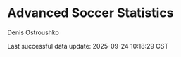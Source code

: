 # Advanced Soccer Statistics
Denis Ostroushko

<!-- gfm -->

Last successful data update: 2025-09-24 10:18:29 CST
